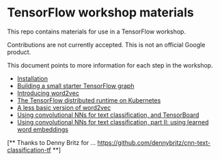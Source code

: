 
# TensorFlow workshop materials

This repo contains materials for use in a TensorFlow workshop.

Contributions are not currently accepted.  This is not an official Google product.

This document points to more information for each step in the workshop.

- [Installation](INSTALL.md)
- [Building a small starter TensorFlow graph](workshop_sections/starter_tf_graph/README.md)
- [Introducing word2vec](workshop_sections/intro_word2vec/README.md)
- [The TensorFlow distributed runtime on Kubernetes](workshop_sections/tensorkubes/README.md)
- [A less basic version of word2vec](workshop_sections/word2vec_optimized/README.md)
- [Using convolutional NNs for text classification, and TensorBoard](xx)
- [Using convolutional NNs for text classification, part II: using learned word embeddings](xx)


[** Thanks to Denny Britz for ...  https://github.com/dennybritz/cnn-text-classification-tf 
 **] 